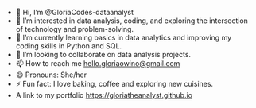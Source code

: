 - 👋 Hi, I’m @GloriaCodes-dataanalyst
- 👀 I’m interested in data analysis, coding, and exploring the intersection of technology and problem-solving.
- 🌱 I’m currently learning basics in data analytics and improving my coding skills in Python and SQL.
- 💞️ I’m looking to collaborate on data analysis projects.
- 📫 How to reach me hello.gloriaowino@gmail.com  
- 😄 Pronouns: She/her
- ⚡ Fun fact:  I love baking, coffee and exploring new cuisines.
- A link to my portfolio https://gloriatheanalyst.github.io
<!---
GloriaCodes-datanalyst/GloriaCodes-datanalyst is a ✨ special ✨ repository because its `README.md` (this file) appears on your GitHub profile.
You can click the Preview link to take a look at your changes.
--->
